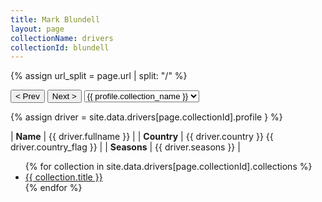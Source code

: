 ```yaml
---
title: Mark Blundell
layout: page
collectionName: drivers
collectionId: blundell
---
```


{% assign url_split = page.url | split: "/" %}
<div id="collection-navigation">
<button onclick="selector.options[selector.selectedIndex-1].value && (window.location = selector.options[selector.selectedIndex-1].value);">&lt; Prev</button>
<button onclick="selector.options[selector.selectedIndex+1].value && (window.location = selector.options[selector.selectedIndex+1].value);">Next &gt;</button>
<select id="selector" onchange="this.options[this.selectedIndex].value && (window.location = this.options[this.selectedIndex].value);">
  {% for collectionId in site.data[page.collectionName].refs %}
    {% if collectionId == page.collectionId %}
      {% assign selected = "selected" %}
    {% else %}
      {% assign selected = "" %}
    {% endif %}
    {% assign profile = site.data[page.collectionName][collectionId].profile %}
    <option value="/f1/{{ page.collectionName }}/{{ collectionId }}/{{ url_split[4] }}" {{ selected }}>{{ profile.collection_name }}</option>
  {% endfor %}
</select>
</div>

{% assign driver = site.data.drivers[page.collectionId].profile } %}

| **Name**         | {{ driver.fullname }}  |
| **Country**      | {{ driver.country }} {{ driver.country_flag }} |
| **Seasons**      | {{ driver.seasons }} |

<ul>
  {% for collection in site.data.drivers[page.collectionId].collections %}
    <li><a href="{{ collection.url }}">{{ collection.title }}</a></li>
  {% endfor %}
</ul>
